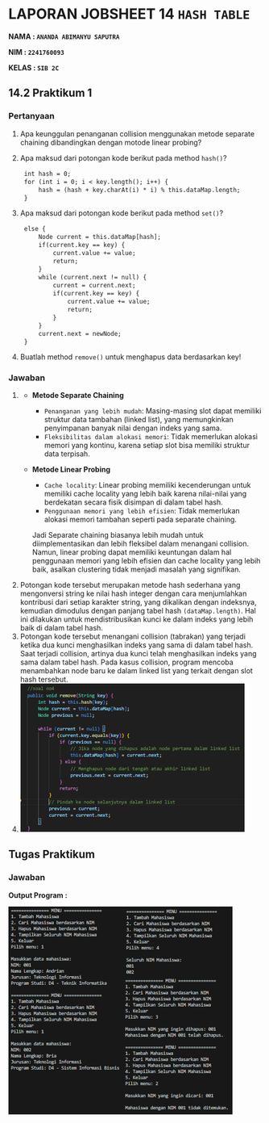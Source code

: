 # LAPORAN JOBSHEET 14 `HASH TABLE`
**NAMA  : `ANANDA ABIMANYU SAPUTRA`**

**NIM   : `2241760093`**

**KELAS : `SIB 2C`**

## 14.2 Praktikum 1
### Pertanyaan
1. Apa keunggulan penanganan collision menggunakan metode separate chaining dibandingkan dengan motode linear probing?
2. Apa maksud dari potongan kode berikut pada method `hash()`?

        int hash = 0;
        for (int i = 0; i < key.length(); i++) {
            hash = (hash + key.charAt(i) * i) % this.dataMap.length;
        }
3. Apa maksud dari potongan kode berikut pada method `set()`?

        else {
            Node current = this.dataMap[hash];
            if(current.key == key) {
                current.value += value;
                return;
            }
            while (current.next != null) {
                current = current.next;
                if(current.key == key) {
                    current.value += value;
                    return;
                }
            }
            current.next = newNode;
        }
4. Buatlah method `remove()` untuk menghapus data berdasarkan key!


### Jawaban
1. * **Metode Separate Chaining** 
        * `Penanganan yang lebih mudah`: Masing-masing slot dapat memiliki struktur data tambahan (linked list), yang memungkinkan penyimpanan banyak nilai dengan indeks yang sama.
        * `Fleksibilitas dalam alokasi memori`: Tidak memerlukan alokasi memori yang kontinu, karena setiap slot bisa memiliki struktur data terpisah.
    
    * **Metode Linear Probing**
        * `Cache locality`: Linear probing memiliki kecenderungan untuk memiliki cache locality yang lebih baik karena nilai-nilai yang berdekatan secara fisik disimpan di dalam tabel hash.
        * `Penggunaan memori yang lebih efisien`: Tidak memerlukan alokasi memori tambahan seperti pada separate chaining.

        Jadi Separate chaining biasanya lebih mudah untuk diimplementasikan dan lebih fleksibel dalam menangani collision. Namun, linear probing dapat memiliki keuntungan dalam hal penggunaan memori yang lebih efisien dan cache locality yang lebih baik, asalkan clustering tidak menjadi masalah yang signifikan.
2. Potongan kode tersebut merupakan metode hash sederhana yang mengonversi string ke nilai hash integer dengan cara menjumlahkan kontribusi dari setiap karakter string, yang dikalikan dengan indeksnya, kemudian dimodulus dengan panjang tabel hash `(dataMap.length)`. Hal ini dilakukan untuk mendistribusikan kunci ke dalam indeks yang lebih baik di dalam tabel hash.
3. Potongan kode tersebut menangani collision (tabrakan) yang terjadi ketika dua kunci menghasilkan indeks yang sama di dalam tabel hash. Saat terjadi collision, artinya dua kunci telah menghasilkan indeks yang sama dalam tabel hash. Pada kasus collision, program mencoba menambahkan node baru ke dalam linked list yang terkait dengan slot hash tersebut. 
4. <img src="soal4.png">


## Tugas Praktikum
### Jawaban
**Output Program :**

<img src="output.png">